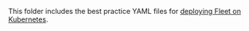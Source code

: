This folder includes the best practice YAML files for [deploying Fleet on Kubernetes](https://fleetdm.com/docs/deploy/deploy-fleet-on-kubernetes). 
